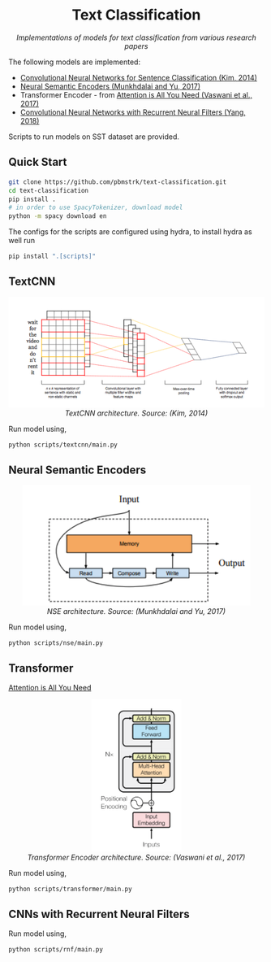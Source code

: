 <div align="center">

<h1> Text Classification </h1>

*Implementations of models for text classification from various research papers*

</div>


The following models are implemented:
- [Convolutional Neural Networks for Sentence Classification (Kim, 2014)](https://www.aclweb.org/anthology/D14-1181/)
- [Neural Semantic Encoders (Munkhdalai and Yu, 2017)](https://arxiv.org/abs/1607.04315)
- Transformer Encoder - from [Attention is All You Need (Vaswani et al., 2017)](https://arxiv.org/abs/1706.03762)
- [Convolutional Neural Networks with Recurrent Neural Filters (Yang, 2018)](https://arxiv.org/abs/1808.09315)

Scripts to run models on SST dataset are provided.

## Quick Start

```bash
git clone https://github.com/pbmstrk/text-classification.git
cd text-classification
pip install .
# in order to use SpacyTokenizer, download model
python -m spacy download en
```

The configs for the scripts are configured using hydra, to install hydra as well run
```bash
pip install ".[scripts]"
```

## TextCNN

<p align="center">
  <img src="img/textcnn.png" width=625px/>
  <br>
  <em>TextCNN architecture. Source: (Kim, 2014)</em>
</p>

Run model using,

```
python scripts/textcnn/main.py
```

## Neural Semantic Encoders


<p align="center">
  <img src="img/nse.png" width=450px/>
  <br>
  <em>NSE architecture. Source: (Munkhdalai and Yu, 2017)</em>
</p>

Run model using,

```
python scripts/nse/main.py
```

## Transformer

[Attention is All You Need](https://arxiv.org/abs/1706.03762)

<p align="center">
  <img src="img/transformer.png" height=300px/>
  <br>
  <em>Transformer Encoder architecture. Source: (Vaswani et al., 2017)</em>
</p>

Run model using,

```
python scripts/transformer/main.py
```

## CNNs with Recurrent Neural Filters

Run model using,

```
python scripts/rnf/main.py
```
